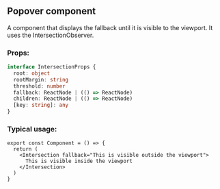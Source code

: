 ## Popover component

A component that displays the fallback until it is visible to the viewport.
It uses the IntersectionObserver.

### Props:

```typescript
interface IntersectionProps {
  root: object
  rootMargin: string
  threshold: number
  fallback: ReactNode | (() => ReactNode)
  children: ReactNode | (() => ReactNode)
  [key: string]: any
}
```

### Typical usage:

```JSX
export const Component = () => {
  return (
    <Intersection fallback="This is visible outside the viewport">
      This is visible inside the viewport
    </Intersection>
  )
}
```
